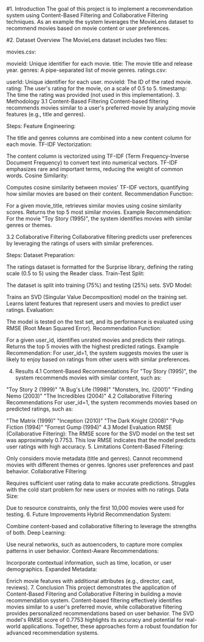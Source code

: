 #1. Introduction
The goal of this project is to implement a recommendation system using Content-Based Filtering and Collaborative Filtering techniques. As an example the system leverages the MovieLens dataset to recommend movies based on movie content or user preferences.

#2. Dataset Overview
The MovieLens dataset includes two files:

movies.csv:

movieId: Unique identifier for each movie.
title: The movie title and release year.
genres: A pipe-separated list of movie genres.
ratings.csv:

userId: Unique identifier for each user.
movieId: The ID of the rated movie.
rating: The user's rating for the movie, on a scale of 0.5 to 5.
timestamp: The time the rating was provided (not used in this implementation).
3. Methodology
3.1 Content-Based Filtering
Content-based filtering recommends movies similar to a user's preferred movie by analyzing movie features (e.g., title and genres).

Steps:
Feature Engineering:

The title and genres columns are combined into a new content column for each movie.
TF-IDF Vectorization:

The content column is vectorized using TF-IDF (Term Frequency-Inverse Document Frequency) to convert text into numerical vectors.
TF-IDF emphasizes rare and important terms, reducing the weight of common words.
Cosine Similarity:

Computes cosine similarity between movies' TF-IDF vectors, quantifying how similar movies are based on their content.
Recommendation Function:

For a given movie_title, retrieves similar movies using cosine similarity scores.
Returns the top 5 most similar movies.
Example Recommendation:
For the movie "Toy Story (1995)", the system identifies movies with similar genres or themes.

3.2 Collaborative Filtering
Collaborative filtering predicts user preferences by leveraging the ratings of users with similar preferences.

Steps:
Dataset Preparation:

The ratings dataset is formatted for the Surprise library, defining the rating scale (0.5 to 5) using the Reader class.
Train-Test Split:

The dataset is split into training (75%) and testing (25%) sets.
SVD Model:

Trains an SVD (Singular Value Decomposition) model on the training set.
Learns latent features that represent users and movies to predict user ratings.
Evaluation:

The model is tested on the test set, and its performance is evaluated using RMSE (Root Mean Squared Error).
Recommendation Function:

For a given user_id, identifies unrated movies and predicts their ratings.
Returns the top 5 movies with the highest predicted ratings.
Example Recommendation:
For user_id=1, the system suggests movies the user is likely to enjoy based on ratings from other users with similar preferences.

4. Results
4.1 Content-Based Recommendations
For "Toy Story (1995)", the system recommends movies with similar content, such as:

"Toy Story 2 (1999)"
"A Bug's Life (1998)"
"Monsters, Inc. (2001)"
"Finding Nemo (2003)"
"The Incredibles (2004)"
4.2 Collaborative Filtering Recommendations
For user_id=1, the system recommends movies based on predicted ratings, such as:

"The Matrix (1999)"
"Inception (2010)"
"The Dark Knight (2008)"
"Pulp Fiction (1994)"
"Forrest Gump (1994)"
4.3 Model Evaluation
RMSE (Collaborative Filtering):
The RMSE score for the SVD model on the test set was approximately 0.7753.
This low RMSE indicates that the model predicts user ratings with high accuracy.
5. Limitations
Content-Based Filtering:

Only considers movie metadata (title and genres).
Cannot recommend movies with different themes or genres.
Ignores user preferences and past behavior.
Collaborative Filtering:

Requires sufficient user rating data to make accurate predictions.
Struggles with the cold start problem for new users or movies with no ratings.
Data Size:

Due to resource constraints, only the first 10,000 movies were used for testing.
6. Future Improvements
Hybrid Recommendation System:

Combine content-based and collaborative filtering to leverage the strengths of both.
Deep Learning:

Use neural networks, such as autoencoders, to capture more complex patterns in user behavior.
Context-Aware Recommendations:

Incorporate contextual information, such as time, location, or user demographics.
Expanded Metadata:

Enrich movie features with additional attributes (e.g., director, cast, reviews).
7. Conclusion
This project demonstrates the application of Content-Based Filtering and Collaborative Filtering in building a movie recommendation system. Content-based filtering effectively identifies movies similar to a user's preferred movie, while collaborative filtering provides personalized recommendations based on user behavior. The SVD model's RMSE score of 0.7753 highlights its accuracy and potential for real-world applications. Together, these approaches form a robust foundation for advanced recommendation systems.
